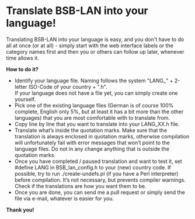 # Translate BSB-LAN into your language! #

Translating BSB-LAN into your language is easy, and you don't have to do all at once (or at all) - simply start with the web interface labels or the category names first and then you or others can follow up later, whenever time allows it.

**How to do it?**
- Identify your language file. Naming follows the system "LANG_" + 2-letter ISO-Code of your country + ".h".  
If your language does not have a file yet, you can simply create one yourself. 
- Pick one of the existing language files (German is of course 100% complete, English only 5%, but at least it has a bit more than the other languages) that you are most comfortable with to translate from.
- Copy line by line that you want to translate into your LANG_XX.h file.
- Translate what’s inside the quotation marks. Make sure that the translation is always enclosed in quotation marks, otherwise compilation will unfortunately fail with error messages that won’t point to the language files. Do not in any change anything that is outside the quotation marks.
- Once you have completed / paused translation and want to test it, set #define LANG in BSB_lan_config.h to your (new) country
code. If possible, try to run ./create-undefs.pl (if you have a Perl interpreter) before compilation. It’s not necessary, but prevents compiler warnings. Check if the translations are how you want them to be.
- Once you are done, you can send me a pull request or simply send the file via e-mail, whatever is easier for you.

**Thank you!**
